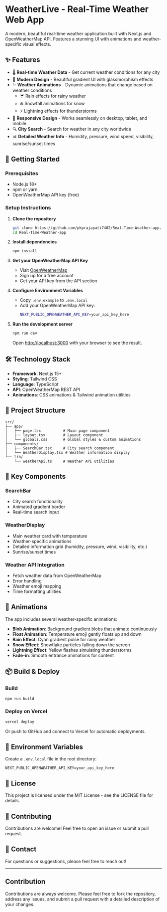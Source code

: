 # WeatherLive - Real-Time Weather Web App

A modern, beautiful real-time weather application built with Next.js and OpenWeatherMap API. Features a stunning UI with animations and weather-specific visual effects.

## ✨ Features

- 🌡️ **Real-time Weather Data** - Get current weather conditions for any city
- 🎨 **Modern Design** - Beautiful gradient UI with glassmorphism effects
- ✨ **Weather Animations** - Dynamic animations that change based on weather conditions
  - ☔ Rain effects for rainy weather
  - ❄️ Snowfall animations for snow
  - ⚡ Lightning effects for thunderstorms
- 📱 **Responsive Design** - Works seamlessly on desktop, tablet, and mobile
- 🔍 **City Search** - Search for weather in any city worldwide
- 📊 **Detailed Weather Info** - Humidity, pressure, wind speed, visibility, sunrise/sunset times

## 🚀 Getting Started

### Prerequisites

- Node.js 18+ 
- npm or yarn
- OpenWeatherMap API key (free)

### Setup Instructions

1. **Clone the repository**
   ```bash
   git clone https://github.com/pkprajapati7402/Real-Time-Weather-app.git
   cd Real-Time-Weather-app
   ```

2. **Install dependencies**
   ```bash
   npm install
   ```

3. **Get your OpenWeatherMap API Key**
   - Visit [OpenWeatherMap](https://openweathermap.org/api)
   - Sign up for a free account
   - Get your API key from the API section

4. **Configure Environment Variables**
   - Copy `.env.example` to `.env.local`
   - Add your OpenWeatherMap API key:
     ```bash
     NEXT_PUBLIC_OPENWEATHER_API_KEY=your_api_key_here
     ```

5. **Run the development server**
   ```bash
   npm run dev
   ```
   
   Open [http://localhost:3000](http://localhost:3000) with your browser to see the result.

## 🛠️ Technology Stack

- **Framework**: Next.js 15+
- **Styling**: Tailwind CSS
- **Language**: TypeScript
- **API**: OpenWeatherMap REST API
- **Animations**: CSS animations & Tailwind animation utilities

## 📁 Project Structure

```
src/
├── app/
│   ├── page.tsx          # Main page component
│   ├── layout.tsx        # Layout component
│   └── globals.css       # Global styles & custom animations
├── components/
│   ├── SearchBar.tsx     # City search component
│   └── WeatherDisplay.tsx # Weather information display
└── lib/
    └── weatherApi.ts     # Weather API utilities
```

## 🎯 Key Components

### SearchBar
- City search functionality
- Animated gradient border
- Real-time search input

### WeatherDisplay
- Main weather card with temperature
- Weather-specific animations
- Detailed information grid (humidity, pressure, wind, visibility, etc.)
- Sunrise/sunset times

### Weather API Integration
- Fetch weather data from OpenWeatherMap
- Error handling
- Weather emoji mapping
- Time formatting utilities

## 🎨 Animations

The app includes several weather-specific animations:

- **Blob Animation**: Background gradient blobs that animate continuously
- **Float Animation**: Temperature emoji gently floats up and down
- **Rain Effect**: Cyan gradient pulse for rainy weather
- **Snow Effect**: Snowflake particles falling down the screen
- **Lightning Effect**: Yellow flashes simulating thunderstorms
- **Fade-in**: Smooth entrance animations for content

## 📦 Build & Deploy

### Build
```bash
npm run build
```

### Deploy on Vercel
```bash
vercel deploy
```

Or push to GitHub and connect to Vercel for automatic deployments.

## 🔐 Environment Variables

Create a `.env.local` file in the root directory:

```env
NEXT_PUBLIC_OPENWEATHER_API_KEY=your_api_key_here
```

## 📝 License

This project is licensed under the MIT License - see the LICENSE file for details.

## 🤝 Contributing

Contributions are welcome! Feel free to open an issue or submit a pull request.

## 📧 Contact

For questions or suggestions, please feel free to reach out!

---
## Contribution
Contributions are always welcome. Please feel free to fork the repository, address any issues, and submit a pull request with a detailed description of your changes.
